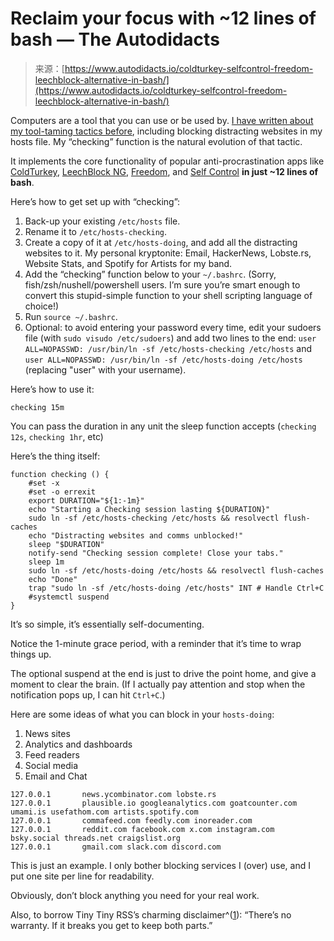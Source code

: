 <!--yml
category: 未分类
date: 2024-05-27 14:37:05
-->

# Reclaim your focus with ~12 lines of bash — The Autodidacts

> 来源：[https://www.autodidacts.io/coldturkey-selfcontrol-freedom-leechblock-alternative-in-bash/](https://www.autodidacts.io/coldturkey-selfcontrol-freedom-leechblock-alternative-in-bash/)

Computers are a tool that you can use or be used by. [I have written about my tool-taming tactics before](https://autodidacts.io/intentional-computing/?ref=autodidacts.io), including blocking distracting websites in my hosts file. My “checking” function is the natural evolution of that tactic.

It implements the core functionality of popular anti-procrastination apps like [ColdTurkey](https://getcoldturkey.com/?ref=autodidacts.io), [LeechBlock NG](https://www.proginosko.com/leechblock/?ref=autodidacts.io), [Freedom](https://freedom.to/?ref=autodidacts.io), and [Self Control](https://selfcontrolapp.com/?ref=autodidacts.io) **in just ~12 lines of bash**.

Here’s how to get set up with “checking”:

1.  Back-up your existing `/etc/hosts` file.
2.  Rename it to `/etc/hosts-checking`.
3.  Create a copy of it at `/etc/hosts-doing`, and add all the distracting websites to it. My personal kryptonite: Email, HackerNews, Lobste.rs, Website Stats, and Spotify for Artists for my band.
4.  Add the “checking” function below to your `~/.bashrc`. (Sorry, fish/zsh/nushell/powershell users. I’m sure you’re smart enough to convert this stupid-simple function to your shell scripting language of choice!)
5.  Run `source ~/.bashrc`.
6.  Optional: to avoid entering your password every time, edit your sudoers file (with `sudo visudo /etc/sudoers`) and add two lines to the end: `user ALL=NOPASSWD: /usr/bin/ln -sf /etc/hosts-checking /etc/hosts` and `user ALL=NOPASSWD: /usr/bin/ln -sf /etc/hosts-doing /etc/hosts` (replacing "user" with your username).

Here’s how to use it:

```
checking 15m 
```

You can pass the duration in any unit the sleep function accepts (`checking 12s`, `checking 1hr`, etc)

Here’s the thing itself:

```
function checking () {
    #set -x
    #set -o errexit
    export DURATION="${1:-1m}"
    echo "Starting a Checking session lasting ${DURATION}"
    sudo ln -sf /etc/hosts-checking /etc/hosts && resolvectl flush-caches
    echo "Distracting websites and comms unblocked!"
    sleep "$DURATION"
    notify-send "Checking session complete! Close your tabs."
    sleep 1m
    sudo ln -sf /etc/hosts-doing /etc/hosts && resolvectl flush-caches
    echo "Done"
    trap "sudo ln -sf /etc/hosts-doing /etc/hosts" INT # Handle Ctrl+C
    #systemctl suspend
} 
```

It’s so simple, it’s essentially self-documenting.

Notice the 1-minute grace period, with a reminder that it’s time to wrap things up.

The optional suspend at the end is just to drive the point home, and give a moment to clear the brain. (If I actually pay attention and stop when the notification pops up, I can hit `Ctrl+C`.)

Here are some ideas of what you can block in your `hosts-doing`:

1.  News sites
2.  Analytics and dashboards
3.  Feed readers
4.  Social media
5.  Email and Chat

```
127.0.0.1       news.ycombinator.com lobste.rs  
127.0.0.1       plausible.io googleanalytics.com goatcounter.com umami.is usefathom.com artists.spotify.com  
127.0.0.1       commafeed.com feedly.com inoreader.com
127.0.0.1       reddit.com facebook.com x.com instagram.com bsky.social threads.net craigslist.org
127.0.0.1       gmail.com slack.com discord.com 
```

This is just an example. I only bother blocking services I (over) use, and I put one site per line for readability.

Obviously, don’t block anything you need for your real work.

Also, to borrow Tiny Tiny RSS’s charming disclaimer^([1](https://tt-rss.org/?ref=autodidacts.io)): “There’s no warranty. If it breaks you get to keep both parts.”